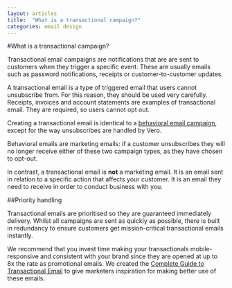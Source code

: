 ```yaml
---
layout: articles
title:  "What is a transactional campaign?"
categories: email design
---
```


#What is a transactional campaign?

Transactional email campaigns are notifications that are are sent to customers when they trigger a specific event. These are usually emails such as password notifications, receipts or customer-to-customer updates.

A transactional email is a type of triggered email that users cannot unsubscribe from. For this reason, they should be used very carefully. Receipts, invoices and account statements are examples of transactional email. They are required, so users cannot opt out.

Creating a transactional email is identical to a [behavioral email campaign](http://www.getvero.com/help/getting-started/behavioral-email-campaigns/), except for the way unsubscribes are handled by Vero.

Behavioral emails are marketing emails: if a customer unsubscribes they will no longer receive either of these two campaign types, as they have chosen to opt-out.

In contrast, a transactional email is **not** a marketing email. It is an email sent in relation to a specific action that affects your customer. It is an email they need to receive in order to conduct business with you.

##Priority handling

Transactional emails are prioritised so they are guaranteed immediately delivery. Whilst all campaigns are sent as quickly as possible, there is built in redundancy to ensure customers get mission-critical transactional emails instantly.

We recommend that you invest time making your transactionals mobile-responsive and consistent with your brand since they are opened at up to 8x the rate as promotional emails. We created the [Complete Guide to Transactional Email](http://blog.getvero.com/guides/the-complete-guide-to-transactional-email/) to give marketers inspiration for making better use of these emails.